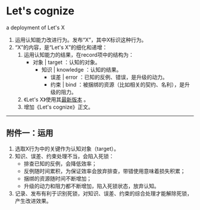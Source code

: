 # Let's cognize
a deployment of Let's X

1. 运用认知能力改进行为。发布“X”，其中X标识这种行为。
1. “X”的内容，是“Let's X”的细化和递增：
    1. 运用认知能力的结果，在record项中的结构为：
        * 对象 | target ：认知的对象。
            - 知识 | knowledge ：认知的结果。
                * 误差 | error ：已知的反例、错误，是升级的动力。
                * 约束 | bind ：被捆绑的资源（比如相关的契约、名利），是升级的阻力。
    1. 《Let's X》使用其[最新版本](https://github.com/hyg/letsX/blob/master/letsX.md) 。
    1.  增加《Let's cognize》正文。

---
## 附件一：运用
1. 选取X行为中的关键作为认知对象（target）。
1. 知识、误差、约束处理不当，会陷入死锁：
    * 排查已知的反例，会降低效率；
    * 反例随时间累积，为保证效率会放弃排查，带错使用意味着损失积累；
    * 捆绑的资源随时间不断增加；
    * 升级的动力和阻力都不断增加，陷入死锁状态，放弃认知。
1. 记录、发布有利于识别死锁，对知识、误差、约束的综合处理才能解除死锁，产生改进效果。